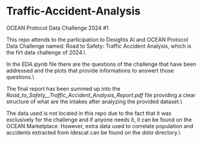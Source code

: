 # Traffic-Accident-Analysis
OCEAN Protocol Data Challenge 2024 #1

This repo attends to the participation to Desights AI and OCEAN Protocol Data Challenge named: Road to Safety: Traffic Accident Analysis, which is the firt data challenge of 2024.\\

In the *EDA.ipynb* file there are the questions of the challenge that have been addressed and the plots that provide informations to answert those questions.\\

The final report has been summed up into the *Road_to_Safety__Traffic_Accident_Analysis_Report.pdf* file providing a clear structure of what are the intakes after analyzing the provided dataset.\\

The data used is not located in this repo due to the fact that it was exclusively for the challenge and if anyone needs it, it can be found on the OCEAN Marketplace. However, extra data used to correlate population and accidents extracted from Idescat can be found on the *data* directory.\\





